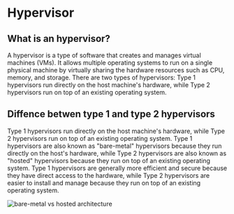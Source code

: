 # Hypervisor

## What is an hypervisor?

A hypervisor is a type of software that creates and manages virtual machines (VMs). It allows multiple operating systems to run on a single physical machine by virtually sharing the hardware resources such as CPU, memory, and storage. There are two types of hypervisors: Type 1 hypervisors run directly on the host machine's hardware, while Type 2 hypervisors run on top of an existing operating system.

## Diffence betwen type 1 and type 2 hypervisors

Type 1 hypervisors run directly on the host machine's hardware, while Type 2 hypervisors run on top of an existing operating system. Type 1 hypervisors are also known as "bare-metal" hypervisors because they run directly on the host's hardware, while Type 2 hypervisors are also known as "hosted" hypervisors because they run on top of an existing operating system. Type 1 hypervisors are generally more efficient and secure because they have direct access to the hardware, while Type 2 hypervisors are easier to install and manage because they run on top of an existing operating system.

![bare-metal vs hosted architecture](https://www.nakivo.com/blog/wp-content/uploads/2018/10/Type-1-and-type-2-hypervisor-1024x584.webp)
